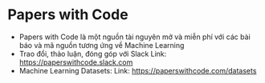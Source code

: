 # Papers with Code
- Papers with Code là một nguồn tài nguyên mở và miễn phí với các bài báo và mã nguồn tương ứng về Machine Learning
- Trao đổi, thảo luận, đóng góp với Slack
Link: https://paperswithcode.slack.com
- Machine Learning Datasets:
Link: https://paperswithcode.com/datasets
